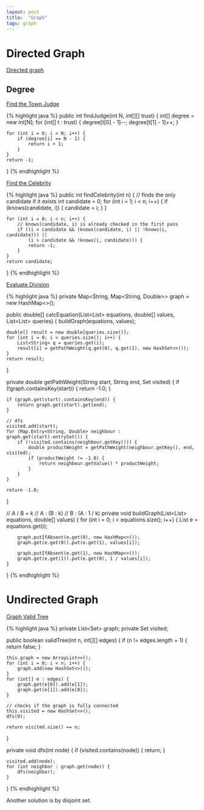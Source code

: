 ```yaml
---
layout: post
title:  "Graph"
tags: graph
---
```


# Directed Graph

[Directed graph](https://en.wikipedia.org/wiki/Directed_graph)

## Degree
[Find the Town Judge][find-the-town-judge]

{% highlight java %}
public int findJudge(int N, int[][] trust) {
    int[] degree = new int[N];
    for (int[] t : trust) {
        degree[t[0] - 1]--;
        degree[t[1] - 1]++;
    }

    for (int i = 0; i < N; i++) {
        if (degree[i] == N - 1) {
            return i + 1;
        }
    }
    return -1;
}
{% endhighlight %}

[Find the Celebrity][find-the-celebrity]

{% highlight java %}
public int findCelebrity(int n) {
    // finds the only candidate if it exists
    int candidate = 0;
    for (int i = 1; i < n; i++) {
        if (knows(candidate, i)) {
            candidate = i;
        }
    }

    for (int i = 0; i < n; i++) {
        // knows(candidate, i) is already checked in the first pass
        if ((i < candidate && (knows(candidate, i) || !knows(i, candidate))) ||
            (i > candidate && !knows(i, candidate))) {
            return -1;
        }
    }
    return candidate;
}
{% endhighlight %}

[Evaluate Division][evaluate-division]

{% highlight java %}
private Map<String, Map<String, Double>> graph = new HashMap<>();

public double[] calcEquation(List<List<String>> equations, double[] values, List<List<String>> queries) {
    buildGraph(equations, values);

    double[] result = new double[queries.size()];
    for (int i = 0; i < queries.size(); i++) {
        List<String> q = queries.get(i);
        result[i] = getPathWeight(q.get(0), q.get(1), new HashSet<>());
    }
    return result;
}

private double getPathWeight(String start, String end, Set<String> visited) {
    if (!graph.containsKey(start)) {
        return -1.0;
    }

    if (graph.get(start).containsKey(end)) {
        return graph.get(start).get(end);
    }

    // dfs
    visited.add(start);
    for (Map.Entry<String, Double> neighbour : graph.get(start).entrySet()) {
        if (!visited.contains(neighbour.getKey())) {
            double productWeight = getPathWeight(neighbour.getKey(), end, visited);
            if (productWeight != -1.0) {
                return neighbour.getValue() * productWeight;
            }
        }
    }

    return -1.0;
}

// A / B = k
// A : (B : k)
// B : (A : 1 / k)
private void buildGraph(List<List<String>> equations, double[] values) {
    for (int i = 0; i < equations.size(); i++) {
        List<String> e = equations.get(i);

        graph.putIfAbsent(e.get(0), new HashMap<>());
        graph.get(e.get(0)).put(e.get(1), values[i]);

        graph.putIfAbsent(e.get(1), new HashMap<>());
        graph.get(e.get(1)).put(e.get(0), 1 / values[i]);
    }
}
{% endhighlight %}

# Undirected Graph

[Graph Valid Tree][graph-valid-tree]

{% highlight java %}
private List<Set<Integer>> graph;
private Set<Integer> visited;

public boolean validTree(int n, int[][] edges) {
    if (n != edges.length + 1) {
        return false;
    }

    this.graph = new ArrayList<>();
    for (int i = 0; i < n; i++) {
        graph.add(new HashSet<>());
    }
    for (int[] e : edges) {
        graph.get(e[0]).add(e[1]);
        graph.get(e[1]).add(e[0]);
    }

    // checks if the graph is fully connected
    this.visited = new HashSet<>();
    dfs(0);

    return visited.size() == n;
}

private void dfs(int node) {
    if (visited.contains(node)) {
        return;
    }

    visited.add(node);
    for (int neighbor : graph.get(node)) {
        dfs(neighbor);
    }
}
{% endhighlight %}

Another solution is by disjoint set.

[evaluate-division]: https://leetcode.com/problems/evaluate-division/
[find-the-celebrity]: https://leetcode.com/problems/find-the-celebrity/
[find-the-town-judge]: https://leetcode.com/problems/find-the-town-judge/
[graph-valid-tree]: https://leetcode.com/problems/graph-valid-tree/
